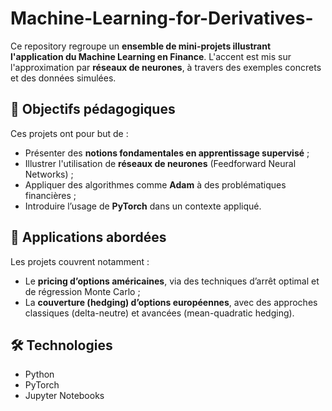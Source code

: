 # Machine-Learning-for-Derivatives-

Ce repository regroupe un **ensemble de mini-projets illustrant l'application du Machine Learning en Finance**. L'accent est mis sur l'approximation par **réseaux de neurones**, à travers des exemples concrets et des données simulées.

## 🧠 Objectifs pédagogiques

Ces projets ont pour but de :
- Présenter des **notions fondamentales en apprentissage supervisé** ;
- Illustrer l'utilisation de **réseaux de neurones** (Feedforward Neural Networks) ;
- Appliquer des algorithmes comme **Adam** à des problématiques financières ;
- Introduire l’usage de **PyTorch** dans un contexte appliqué.

## 💼 Applications abordées

Les projets couvrent notamment :
- Le **pricing d’options américaines**, via des techniques d’arrêt optimal et de régression Monte Carlo ;
- La **couverture (hedging) d’options européennes**, avec des approches classiques (delta-neutre) et avancées (mean-quadratic hedging).

## 🛠️ Technologies

- Python
- PyTorch
- Jupyter Notebooks


